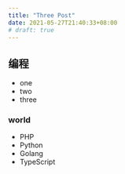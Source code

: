 ```yaml
---
title: "Three Post"
date: 2021-05-27T21:40:33+08:00
# draft: true
---
```


## 编程

* one
* two
* three

### world

* PHP
* Python
* Golang
* TypeScript
